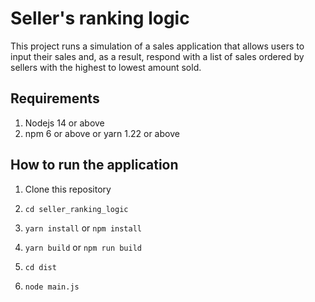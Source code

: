 # Seller's ranking logic

This project runs a simulation of a sales application that allows users to input their sales and, as a result, respond with a list of sales ordered by sellers with the highest to lowest amount sold.

## Requirements

1. Nodejs 14 or above
2. npm 6 or above or yarn 1.22 or above

## How to run the application

1. Clone this repository

2. ``` cd seller_ranking_logic ```

3. ``` yarn install ``` or ``` npm install ```

4. ``` yarn build ``` or ``` npm run build ```

5. ``` cd dist ```

6. ``` node main.js ```
